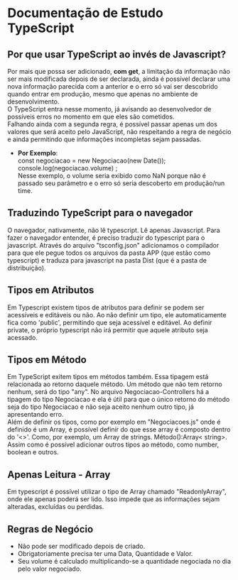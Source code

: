 # Documentação de Estudo TypeScript

## Por que usar TypeScript ao invés de Javascript?
Por mais que possa ser adicionado, <b>com get</b>, a limitação da informação não ser mais modificada depois
de ser declarada, ainda é possível declarar uma nova informação parecida com a anterior e o erro só vai ser
descobrido quando entrar em produção, mesmo que apenas no ambiente de desenvolvimento. <br>
O TypeScript entra nesse momento, já avisando ao desenvolvedor de possíveis erros no momento em que eles
são cometidos. <br>
Falhando ainda com a segunda regra, é possível passar apenas um dos valores que será aceito pelo JavaScript, não respeitando a regra de negócio e ainda permitindo que informações incompletas sejam passadas.<br>
* <b>Por Exemplo</b>:<br>
const negociacao = new Negociacao(new Date());<br>
console.log(negociacao.volume) ;<br>
Nesse exemplo, o volume seria exibido como NaN porque não é passado seu parâmetro e o erro só seria descoberto em produção/run time.<br>

## Traduzindo TypeScript para o navegador
O navegador, nativamente, não lê typescript. Lê apenas Javascript. Para fazer o navegador entender, é preciso traduzir do typescript para o javascript. Através do arquivo "tsconfig.json" adicionamos o compilador para que ele pegue todos os arquivos da pasta APP (que estão como typescript) e traduza para javascript na pasta Dist (que é a pasta de distribuição).

## Tipos em Atributos
Em Typescript existem tipos de atributos para definir se podem ser acessíveis e editáveis ou não. Ao não definir um tipo, ele automaticamente fica como 'public', permitindo que seja acessível e editável. Ao definir private, o próprio typescript não irá permitir que aquele atributo seja acessado.

## Tipos em Método
Em TypeScript exitem tipos em métodos também. Essa tipagem está relacionada ao retorno daquele método. Um método que não tem retorno nenhum, será do tipo "any". No arquivo Negociacao-Controllers há a tipagem do tipo Negociacao e ela é útil para que o único retorno do método seja do tipo Negociacao e não seja aceito nenhum outro tipo, já apresentando erro.<br>
Além de definir os tipos, como por exemplo em "Negociacoes.js" onde é definido é um Array, é possível definir do que esse array é composto dentro do '<>'. Como, por exemplo, um Array de strings. Método():Array< string>. Assim como é possível adicionar outros tipos ao método, como number, boolean e outros.

## Apenas Leitura - Array
Em typescript é possível utilizar o tipo de Array chamado "ReadonlyArray", onde ele apenas poderá ser lido. Isso impede que as informações sejam alteradas, excluídas ou perdidas.

## Regras de Negócio
* Não pode ser modificado depois de criado.
* Obrigatoriamente precisa ter uma Data, Quantidade e Valor. 
* Seu volume é calculado multiplicando-se a quantidade negociada no dia pelo valor negociado. 